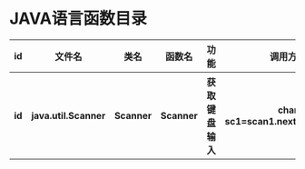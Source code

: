 # JAVA语言函数目录
<table>
    <tr><th>id</th><th>文件名</th><th>类名</th><th>函数名</th><th>功能</th><th>调用方法</th></tr>
    <tr><th>id</th><th>java.util.Scanner</th><th>Scanner</th><th>Scanner</th><th>获取键盘输入</th><th>char sc1=scan1.next().charAt(0);</th></tr>
</table>
